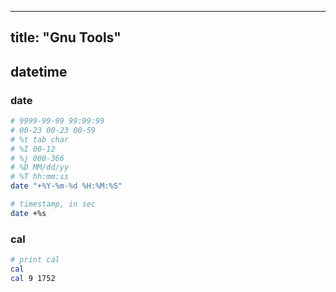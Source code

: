 
---
title: "Gnu Tools"
---

## datetime

### date

```sh
# 9999-99-99 99:99:99
# 00-23 00-23 00-59
# %t tab char
# %I 00-12
# %j 000-366
# %D MM/dd/yy
# %T hh:mm:ss
date "+%Y-%m-%d %H:%M:%S"

# timestamp, in sec
date +%s
```

### cal

```sh
# print cal
cal
cal 9 1752
```
